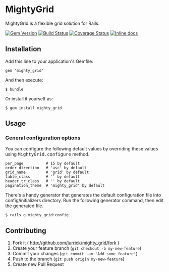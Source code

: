 # MightyGrid

MightyGrid is a flexible grid solution for Rails.

[![Gem Version](https://badge.fury.io/rb/mighty_grid.svg)](http://badge.fury.io/rb/mighty_grid)
[![Build Status](https://travis-ci.org/jurrick/mighty_grid.svg?branch=master)](https://travis-ci.org/jurrick/mighty_grid)
[![Coverage Status](https://coveralls.io/repos/jurrick/mighty_grid/badge.png)](https://coveralls.io/r/jurrick/mighty_grid)
[![Inline docs](http://inch-pages.github.io/github/jurrick/mighty_grid.png)](http://inch-pages.github.io/github/jurrick/mighty_grid)

## Installation

Add this line to your application's Gemfile:

    gem 'mighty_grid'

And then execute:

    $ bundle

Or install it yourself as:

    $ gem install mighty_grid

## Usage

### General configuration options

You can configure the following default values by overriding these values using <tt>MightyGrid.configure</tt> method.
```
per_page          # 15 by default
order_direction   # 'asc' by default
grid_name         # 'grid' by default
table_class       # '' by default
header_tr_class   # '' by default
pagination_theme  # 'mighty_grid' by default
```

There's a handy generator that generates the default configuration file into config/initializers directory.
Run the following generator command, then edit the generated file.

    $ rails g mighty_grid:config

## Contributing

1. Fork it ( http://github.com/jurrick/mighty_grid/fork )
2. Create your feature branch (`git checkout -b my-new-feature`)
3. Commit your changes (`git commit -am 'Add some feature'`)
4. Push to the branch (`git push origin my-new-feature`)
5. Create new Pull Request
